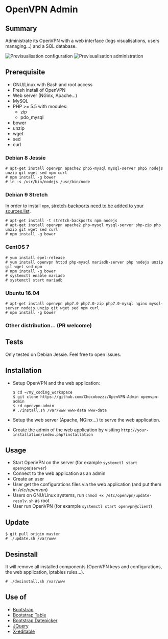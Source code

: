 # OpenVPN Admin

## Summary
Administrate its OpenVPN with a web interface (logs visualisations, users managing...) and a SQL database.

![Previsualisation configuration](https://lutim.cpy.re/fUq2rxqz)
![Previsualisation administration](https://lutim.cpy.re/wwYMkHcM)


## Prerequisite

  * GNU/Linux with Bash and root access
  * Fresh install of OpenVPN
  * Web server (NGinx, Apache...)
  * MySQL
  * PHP >= 5.5 with modules:
    * zip
    * pdo_mysql
  * bower
  * unzip
  * wget
  * sed
  * curl

### Debian 8 Jessie

````
# apt-get install openvpn apache2 php5-mysql mysql-server php5 nodejs unzip git wget sed npm curl
# npm install -g bower
# ln -s /usr/bin/nodejs /usr/bin/node
````

### Debian 9 Stretch

In order to install `npm`, [stretch-backports need to be added to your sources.list](https://backports.debian.org/Instructions/#index2h2).

````
# apt-get install -t stretch-backports npm nodejs
# apt-get install openvpn apache2 php-mysql mysql-server php-zip php unzip git wget sed curl
# npm install -g bower
````

### CentOS 7

````
# yum install epel-release
# yum install openvpn httpd php-mysql mariadb-server php nodejs unzip git wget sed npm
# npm install -g bower
# systemctl enable mariadb
# systemctl start mariadb
````

### Ubuntu 16.04

```
# apt-get install openvpn php7.0 php7.0-zip php7.0-mysql nginx mysql-server nodejs unzip git wget sed npm curl
# npm install -g bower
```

### Other distribution... (PR welcome)

## Tests

Only tested on Debian Jessie. Feel free to open issues.

## Installation

  * Setup OpenVPN and the web application:

        $ cd ~/my_coding_workspace
        $ git clone https://github.com/Chocobozzz/OpenVPN-Admin openvpn-admin
        $ cd openvpn-admin
        # ./install.sh /var/www www-data www-data

  * Setup the web server (Apache, NGinx...) to serve the web application.
  * Create the admin of the web application by visiting `http://your-installation/index.php?installation`

## Usage

  * Start OpenVPN on the server (for example `systemctl start openvpn@server`)
  * Connect to the web application as an admin
  * Create an user
  * User get the configurations files via the web application (and put them in */etc/openvpn*)
  * Users on GNU/Linux systems, run `chmod +x /etc/openvpn/update-resolv.sh` as root
  * User run OpenVPN (for example `systemctl start openvpn@client`)

## Update

    $ git pull origin master
    # ./update.sh /var/www

## Desinstall
It will remove all installed components (OpenVPN keys and configurations, the web application, iptables rules...).

    # ./desinstall.sh /var/www

## Use of

  * [Bootstrap](https://github.com/twbs/bootstrap)
  * [Bootstrap Table](http://bootstrap-table.wenzhixin.net.cn/)
  * [Bootstrap Datepicker](https://github.com/eternicode/bootstrap-datepicker)
  * [JQuery](https://jquery.com/)
  * [X-editable](https://github.com/vitalets/x-editable)

